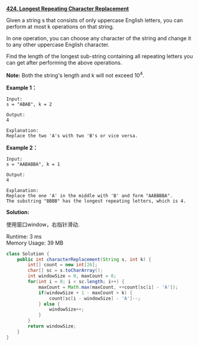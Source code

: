 **[424. Longest Repeating Character Replacement](https://leetcode.com/problems/longest-repeating-character-replacement/)**

Given a string s that consists of only uppercase English letters, you can perform at most k operations on that string.

In one operation, you can choose any character of the string and change it to any other uppercase English character.

Find the length of the longest sub-string containing all repeating letters you can get after performing the above operations.

**Note:**
Both the string's length and k will not exceed 10<sup>4</sup>.

**Example 1：**

```
Input:
s = "ABAB", k = 2

Output:
4

Explanation:
Replace the two 'A's with two 'B's or vice versa.

```

**Example 2：**

```
Input:
s = "AABABBA", k = 1

Output:
4

Explanation:
Replace the one 'A' in the middle with 'B' and form "AABBBBA".
The substring "BBBB" has the longest repeating letters, which is 4.

```


**Solution:**

使用窗口window，右指针滑动.

Runtime: 3 ms<br/>
Memory Usage: 39 MB

```java
class Solution {
    public int characterReplacement(String s, int k) {
        int[] count = new int[26];
        char[] sc = s.toCharArray();
        int windowSize = 0, maxCount = 0;
        for(int i = 0; i < sc.length; i++) {
            maxCount = Math.max(maxCount, ++count[sc[i] - 'A']);
            if(windowSize + 1 - maxCount > k) {
                count[sc[i - windowSize] - 'A']--;
            } else {
                windowSize++;
            }
        }
        return windowSize;
    }
}

```



